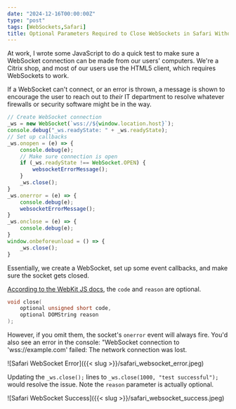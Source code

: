 ```yaml
---
date: "2024-12-16T00:00:00Z"
type: "post"
tags: [WebSockets,Safari]
title: Optional Parameters Required to Close WebSockets in Safari Without Errors
---
```


At work, I wrote some JavaScript to do a quick test to make sure a WebSocket
connection can be made from our users' computers. We're a Citrix shop, and most
of our users use the HTML5 client, which requires WebSockets to work.

If a WebSocket can't connect, or an error is thrown, a message is shown to
encourage the user to reach out to *their* IT department to resolve whatever
firewalls or security software might be in the way.

```javascript
// Create WebSocket connection
_ws = new WebSocket(`wss://${window.location.host}`);
console.debug("_ws.readyState: " + _ws.readyState);
// Set up callbacks
_ws.onopen = (e) => {
    console.debug(e);
    // Make sure connection is open
    if (_ws.readyState !== WebSocket.OPEN) {
        websocketErrorMessage();
    }
    _ws.close();
}
_ws.onerror = (e) => {
    console.debug(e);
    websocketErrorMessage();
}
_ws.onclose = (e) => {
    console.debug(e);
}
window.onbeforeunload = () => {
    _ws.close();
}
```

Essentially, we create a WebSocket, set up some event callbacks, and make sure
the socket gets closed.

[According to the WebKit JS
docs](https://developer.apple.com/documentation/webkitjs/websocket/1632860-close),
the `code` and `reason` are optional.

```c++
void close(
    optional unsigned short code, 
    optional DOMString reason
);
```

However, if you omit them, the socket's `onerror` event will always fire. You'd
also see an error in the console: "WebSocket connection to 'wss://example.com'
failed: The network connection was lost.

![Safari WebSocket Error]({{< slug >}}/safari_websocket_error.jpeg)

Updating the `_ws.close();` lines to `_ws.close(1000, "test successful");` would
resolve the issue. Note the `reason` parameter is actually optional.

![Safari WebSocket Success]({{< slug >}}/safari_websocket_success.jpeg)

